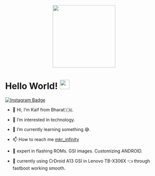 <div id="header" align="center">
  <img src="https://media4.giphy.com/media/v1.Y2lkPTc5MGI3NjExY3Vod29vZzdvOGF1aDF4bmt2ZzlhaTAwdGcyaHVneDAxZGJzcDZmZyZlcD12MV9pbnRlcm5hbF9naWZfYnlfaWQmY3Q9Zw/f2eEmGGO6MaaG4hCHE/giphy.gif" width="200"/>
</div>
<h1>
  Hello World!
  <img src="https://media.giphy.com/media/hvRJCLFzcasrR4ia7z/giphy.gif" width="30px"/>
</h1>

<div id="badges">
  <a href="https://www.instagram.com/mkr_infinity/">
    <img src="https://img.shields.io/badge/Instagram-red?style=for-the-badge&logo=Instagram&logoColor=blue" alt="Instagram Badge"/>
  </a>  
</div>



- 👋 Hi, I’m Kaif from Bharat🇮🇳.
- 👀 I’m interested in technology.
- 🌱 I’m currently learning something 😅.
- 📫 How to reach me  [mkr_infinity](https://www.instagram.com/mkr_infinity)

- 🧪 expert in flashing ROMs. GSI images. Customizing ANDROID.
- 🫥 currently using CrDroid A13 GSI in Lenovo TB-X306X 👈 through fastboot working smooth.
  

<!---
KAIF11196/KAIF11196 is a ✨ special ✨ repository because its `README.md` (this file) appears on your GitHub profile.
You can click the Preview link to take a look at your changes.
--->
